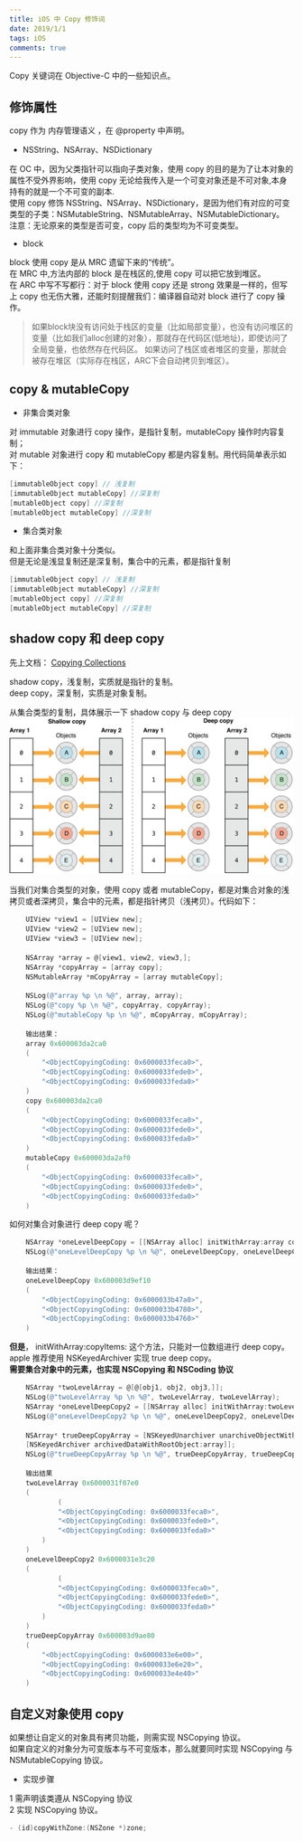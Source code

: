 ```yaml
---
title: iOS 中 Copy 修饰词
date: 2019/1/1
tags: iOS
comments: true
---
```


Copy 关键词在 Objective-C 中的一些知识点。

<!--more-->

## 修饰属性

copy 作为 内存管理语义 ，在 @property 中声明。

* NSString、NSArray、NSDictionary

在 OC 中，因为父类指针可以指向子类对象，使用 copy 的目的是为了让本对象的属性不受外界影响，使用 copy 无论给我传入是一个可变对象还是不可对象,本身持有的就是一个不可变的副本.  
使用 copy 修饰 NSString、NSArray、NSDictionary，是因为他们有对应的可变类型的子类：NSMutableString、NSMutableArray、NSMutableDictionary。  
注意：无论原来的类型是否可变，copy 后的类型均为不可变类型。

* block

block 使用 copy 是从 MRC 遗留下来的“传统”。  
在 MRC 中,方法内部的 block 是在栈区的,使用 copy 可以把它放到堆区。  
在 ARC 中写不写都行：对于 block 使用 copy 还是 strong 效果是一样的，但写上 copy 也无伤大雅，还能时刻提醒我们：编译器自动对 block 进行了 copy 操作。

>如果block块没有访问处于栈区的变量（比如局部变量），也没有访问堆区的变量（比如我们alloc创建的对象），那就存在代码区(低地址)，即使访问了全局变量，也依然存在代码区。
>如果访问了栈区或者堆区的变量，那就会被存在堆区（实际存在栈区，ARC下会自动拷贝到堆区）。

## copy & mutableCopy

* 非集合类对象

对 immutable 对象进行 copy 操作，是指针复制，mutableCopy 操作时内容复制；  
对 mutable 对象进行 copy 和 mutableCopy 都是内容复制。用代码简单表示如下：

```objectivec
[immutableObject copy] // 浅复制
[immutableObject mutableCopy] //深复制
[mutableObject copy] //深复制
[mutableObject mutableCopy] //深复制
```

* 集合类对象

和上面非集合类对象十分类似。  
但是无论是浅显复制还是深复制，集合中的元素，都是指针复制

```objectivec
[immutableObject copy] // 浅复制
[immutableObject mutableCopy] //深复制
[mutableObject copy] //深复制
[mutableObject mutableCopy] //深复制
```

## shadow copy 和 deep copy

先上文档：
[Copying Collections](https://developer.apple.com/library/archive/documentation/Cocoa/Conceptual/Collections/Articles/Copying.html#//apple_ref/doc/uid/TP40010162-SW3)  

shadow copy，浅复制，实质就是指针的复制。  
deep copy，深复制，实质是对象复制。  

从集合类型的复制，具体展示一下 shadow copy 与 deep copy
![array copy](https://raw.githubusercontent.com/skybrim/AllImages/dev/CopyingCollections_2x.png)  

当我们对集合类型的对象，使用 copy 或者 mutableCopy，都是对集合对象的浅拷贝或者深拷贝，集合中的元素，都是指针拷贝（浅拷贝）。代码如下：

```objectivec
    UIView *view1 = [UIView new];
    UIView *view2 = [UIView new];
    UIView *view3 = [UIView new];

    NSArray *array = @[view1, view2, view3,];
    NSArray *copyArray = [array copy];
    NSMutableArray *mCopyArray = [array mutableCopy];

    NSLog(@"array %p \n %@", array, array);
    NSLog(@"copy %p \n %@", copyArray, copyArray);
    NSLog(@"mutableCopy %p \n %@", mCopyArray, mCopyArray);

    输出结果：
    array 0x600003da2ca0
    (
        "<ObjectCopyingCoding: 0x6000033feca0>",
        "<ObjectCopyingCoding: 0x6000033fede0>",
        "<ObjectCopyingCoding: 0x6000033feda0>"
    )
    copy 0x600003da2ca0
    (
        "<ObjectCopyingCoding: 0x6000033feca0>",
        "<ObjectCopyingCoding: 0x6000033fede0>",
        "<ObjectCopyingCoding: 0x6000033feda0>"
    )
    mutableCopy 0x600003da2af0
    (
        "<ObjectCopyingCoding: 0x6000033feca0>",
        "<ObjectCopyingCoding: 0x6000033fede0>",
        "<ObjectCopyingCoding: 0x6000033feda0>"
    )
```

如何对集合对象进行 deep copy 呢？

```objectivec
    NSArray *oneLevelDeepCopy = [[NSArray alloc] initWithArray:array copyItems:YES];
    NSLog(@"oneLevelDeepCopy %p \n %@", oneLevelDeepCopy, oneLevelDeepCopy);

    输出结果：
    oneLevelDeepCopy 0x600003d9ef10
    (
        "<ObjectCopyingCoding: 0x6000033b47a0>",
        "<ObjectCopyingCoding: 0x6000033b4780>",
        "<ObjectCopyingCoding: 0x6000033b4760>"
    )
```

**但是**， initWithArray:copyItems: 这个方法，只能对一位数组进行 deep copy。  
apple 推荐使用 NSKeyedArchiver 实现 true deep copy。  
**需要集合对象中的元素，也实现 NSCopying 和 NSCoding 协议**

```objectivec
    NSArray *twoLevelArray = @[@[obj1, obj2, obj3,]];
    NSLog(@"twoLevelArray %p \n %@", twoLevelArray, twoLevelArray);
    NSArray *oneLevelDeepCopy2 = [[NSArray alloc] initWithArray:twoLevelArray copyItems:YES];
    NSLog(@"oneLevelDeepCopy2 %p \n %@", oneLevelDeepCopy2, oneLevelDeepCopy2);

    NSArray* trueDeepCopyArray = [NSKeyedUnarchiver unarchiveObjectWithData:
    [NSKeyedArchiver archivedDataWithRootObject:array]];
    NSLog(@"trueDeepCopyArray %p \n %@", trueDeepCopyArray, trueDeepCopyArray);

    输出结果
    twoLevelArray 0x6000031f07e0
    (
            (
            "<ObjectCopyingCoding: 0x6000033feca0>",
            "<ObjectCopyingCoding: 0x6000033fede0>",
            "<ObjectCopyingCoding: 0x6000033feda0>"
        )
    )
    oneLevelDeepCopy2 0x6000031e3c20
    (
            (
            "<ObjectCopyingCoding: 0x6000033feca0>",
            "<ObjectCopyingCoding: 0x6000033fede0>",
            "<ObjectCopyingCoding: 0x6000033feda0>"
        )
    )
    trueDeepCopyArray 0x600003d9ae80
    (
        "<ObjectCopyingCoding: 0x6000033e6e00>",
        "<ObjectCopyingCoding: 0x6000033e6e20>",
        "<ObjectCopyingCoding: 0x6000033e4e40>"
    )
```

## 自定义对象使用 copy

如果想让自定义的对象具有拷贝功能，则需实现 NSCopying 协议。  
如果自定义的对象分为可变版本与不可变版本，那么就要同时实现 NSCopying 与 NSMutableCopying 协议。

* 实现步骤

1 需声明该类遵从 NSCopying 协议  
2 实现 NSCopying 协议。

 ```objectivec
 - (id)copyWithZone:(NSZone *)zone;
 ```
